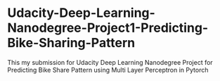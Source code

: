 # Udacity-Deep-Learning-Nanodegree-Project1-Predicting-Bike-Sharing-Pattern
This my submission for Udacity Deep Learning Nanodegree Project for Predicting Bike Share Pattern using Multi Layer Perceptron in Pytorch
